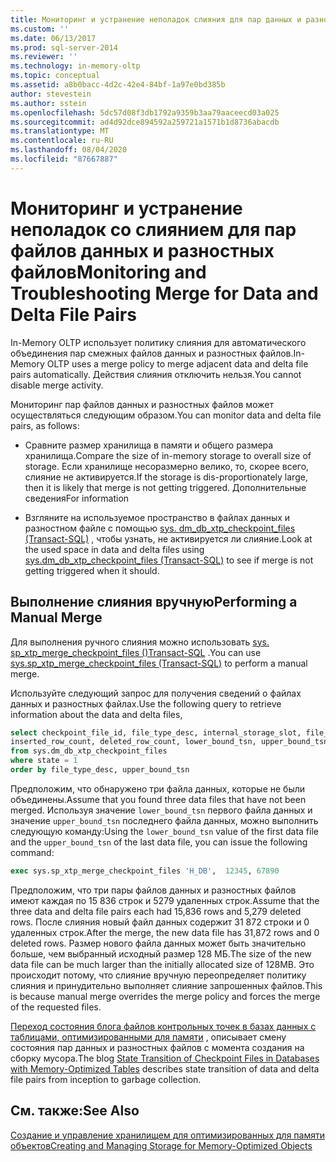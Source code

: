 ```yaml
---
title: Мониторинг и устранение неполадок слияния для пар данных и разностных файлов | Документация Майкрософт
ms.custom: ''
ms.date: 06/13/2017
ms.prod: sql-server-2014
ms.reviewer: ''
ms.technology: in-memory-oltp
ms.topic: conceptual
ms.assetid: a8b0bacc-4d2c-42e4-84bf-1a97e0bd385b
author: stevestein
ms.author: sstein
ms.openlocfilehash: 5dc57d08f3db1792a9359b3aa79aaceecd03a025
ms.sourcegitcommit: ad4d92dce894592a259721a1571b1d8736abacdb
ms.translationtype: MT
ms.contentlocale: ru-RU
ms.lasthandoff: 08/04/2020
ms.locfileid: "87667887"
---
```

# <a name="monitoring-and-troubleshooting-merge-for-data-and-delta-file-pairs"></a><span data-ttu-id="5816e-102">Мониторинг и устранение неполадок со слиянием для пар файлов данных и разностных файлов</span><span class="sxs-lookup"><span data-stu-id="5816e-102">Monitoring and Troubleshooting Merge for Data and Delta File Pairs</span></span>
  <span data-ttu-id="5816e-103">In-Memory OLTP использует политику слияния для автоматического объединения пар смежных файлов данных и разностных файлов.</span><span class="sxs-lookup"><span data-stu-id="5816e-103">In-Memory OLTP uses a merge policy to merge adjacent data and delta file pairs automatically.</span></span> <span data-ttu-id="5816e-104">Действия слияния отключить нельзя.</span><span class="sxs-lookup"><span data-stu-id="5816e-104">You cannot disable merge activity.</span></span>  
  
 <span data-ttu-id="5816e-105">Мониторинг пар файлов данных и разностных файлов может осуществляться следующим образом.</span><span class="sxs-lookup"><span data-stu-id="5816e-105">You can monitor data and delta file pairs, as follows:</span></span>  
  
-   <span data-ttu-id="5816e-106">Сравните размер хранилища в памяти и общего размера хранилища.</span><span class="sxs-lookup"><span data-stu-id="5816e-106">Compare the size of in-memory storage to overall size of storage.</span></span> <span data-ttu-id="5816e-107">Если хранилище несоразмерно велико, то, скорее всего, слияние не активируется.</span><span class="sxs-lookup"><span data-stu-id="5816e-107">If the storage is dis-proportionately large, then it is likely that merge is not getting triggered.</span></span> <span data-ttu-id="5816e-108">Дополнительные сведения</span><span class="sxs-lookup"><span data-stu-id="5816e-108">For information</span></span>  
  
-   <span data-ttu-id="5816e-109">Взгляните на используемое пространство в файлах данных и разностном файле с помощью [sys. dm_db_xtp_checkpoint_files &#40;Transact-SQL&#41;](/sql/relational-databases/system-dynamic-management-views/sys-dm-db-xtp-checkpoint-files-transact-sql) , чтобы узнать, не активируется ли слияние.</span><span class="sxs-lookup"><span data-stu-id="5816e-109">Look at the used space in data and delta files using [sys.dm_db_xtp_checkpoint_files &#40;Transact-SQL&#41;](/sql/relational-databases/system-dynamic-management-views/sys-dm-db-xtp-checkpoint-files-transact-sql) to see if merge is not getting triggered when it should.</span></span>  
  
## <a name="performing-a-manual-merge"></a><span data-ttu-id="5816e-110">Выполнение слияния вручную</span><span class="sxs-lookup"><span data-stu-id="5816e-110">Performing a Manual Merge</span></span>  
 <span data-ttu-id="5816e-111">Для выполнения ручного слияния можно использовать [sys. sp_xtp_merge_checkpoint_files &#40;&#41;Transact-SQL](/sql/relational-databases/system-stored-procedures/sys-sp-xtp-merge-checkpoint-files-transact-sql) .</span><span class="sxs-lookup"><span data-stu-id="5816e-111">You can use [sys.sp_xtp_merge_checkpoint_files &#40;Transact-SQL&#41;](/sql/relational-databases/system-stored-procedures/sys-sp-xtp-merge-checkpoint-files-transact-sql) to perform a manual merge.</span></span>  
  
 <span data-ttu-id="5816e-112">Используйте следующий запрос для получения сведений о файлах данных и разностных файлах.</span><span class="sxs-lookup"><span data-stu-id="5816e-112">Use the following query to retrieve information about the data and delta files,</span></span>  
  
```sql  
select checkpoint_file_id, file_type_desc, internal_storage_slot, file_size_in_bytes, file_size_used_in_bytes,   
inserted_row_count, deleted_row_count, lower_bound_tsn, upper_bound_tsn   
from sys.dm_db_xtp_checkpoint_files  
where state = 1  
order by file_type_desc, upper_bound_tsn  
```  
  
 <span data-ttu-id="5816e-113">Предположим, что обнаружено три файла данных, которые не были объединены.</span><span class="sxs-lookup"><span data-stu-id="5816e-113">Assume that you found three data files that have not been merged.</span></span> <span data-ttu-id="5816e-114">Используя значение `lower_bound_tsn` первого файла данных и значение `upper_bound_tsn` последнего файла данных, можно выполнить следующую команду:</span><span class="sxs-lookup"><span data-stu-id="5816e-114">Using the `lower_bound_tsn` value of the first data file and the `upper_bound_tsn` of the last data file, you can issue the following command:</span></span>  
  
```sql  
exec sys.sp_xtp_merge_checkpoint_files 'H_DB',  12345, 67890  
```  
  
 <span data-ttu-id="5816e-115">Предположим, что три пары файлов данных и разностных файлов имеют каждая по 15 836 строк и 5279 удаленных строк.</span><span class="sxs-lookup"><span data-stu-id="5816e-115">Assume that the three data and delta file pairs each had 15,836 rows and 5,279 deleted rows.</span></span> <span data-ttu-id="5816e-116">После слияния новый файл данных содержит 31 872 строки и 0 удаленных строк.</span><span class="sxs-lookup"><span data-stu-id="5816e-116">After the merge, the new data file has 31,872 rows and 0 deleted rows.</span></span> <span data-ttu-id="5816e-117">Размер нового файла данных может быть значительно больше, чем выбранный исходный размер 128 МБ.</span><span class="sxs-lookup"><span data-stu-id="5816e-117">The size of the new data file can be much larger than the initially allocated size of 128MB.</span></span> <span data-ttu-id="5816e-118">Это происходит потому, что слияние вручную переопределяет политику слияния и принудительно выполняет слияние запрошенных файлов.</span><span class="sxs-lookup"><span data-stu-id="5816e-118">This is because manual merge overrides the merge policy and forces the merge of the requested files.</span></span>  
  
 <span data-ttu-id="5816e-119">[Переход состояния блога файлов контрольных точек в базах данных с таблицами, оптимизированными для памяти](https://cloudblogs.microsoft.com/sqlserver/2014/01/23/state-transition-of-checkpoint-files-in-databases-with-memory-optimized-tables/) , описывает смену состояния пар данных и разностных файлов с момента создания на сборку мусора.</span><span class="sxs-lookup"><span data-stu-id="5816e-119">The blog [State Transition of Checkpoint Files in Databases with Memory-Optimized Tables](https://cloudblogs.microsoft.com/sqlserver/2014/01/23/state-transition-of-checkpoint-files-in-databases-with-memory-optimized-tables/) describes state transition of data and delta file pairs from inception to garbage collection.</span></span>  
  
## <a name="see-also"></a><span data-ttu-id="5816e-120">См. также:</span><span class="sxs-lookup"><span data-stu-id="5816e-120">See Also</span></span>  
 [<span data-ttu-id="5816e-121">Создание и управление хранилищем для оптимизированных для памяти объектов</span><span class="sxs-lookup"><span data-stu-id="5816e-121">Creating and Managing Storage for Memory-Optimized Objects</span></span>](../relational-databases/in-memory-oltp/creating-and-managing-storage-for-memory-optimized-objects.md)  
  
